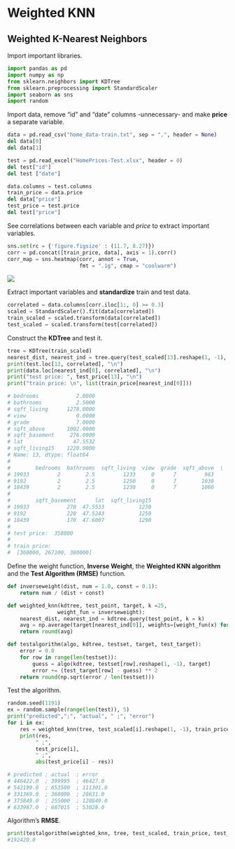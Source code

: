 Weighted KNN
================

## Weighted K-Nearest Neighbors

Import important libraries.

``` python
import pandas as pd
import numpy as np
from sklearn.neighbors import KDTree
from sklearn.preprocessing import StandardScaler
import seaborn as sns
import random
```

Import data, remove “id” and “date” columns -unnecessary- and make
**price** a separate variable.

``` python
data = pd.read_csv("home_data-train.txt", sep = ",", header = None)
del data[0]
del data[1]

test = pd.read_excel("HomePrices-Test.xlsx", header = 0)
del test["id"]
del test ["date"]

data.columns = test.columns
train_price = data.price
del data["price"]
test_price = test.price
del test["price"]
```

See correlations between each variable and *price* to extract important
variables.

``` python
sns.set(rc = {'figure.figsize' : (11.7, 8.27)})
corr = pd.concat([train_price, data], axis = 1).corr()
corr_map = sns.heatmap(corr, annot = True, 
                       fmt = ".1g", cmap = "coolwarm")
```

![](weighted_knn_files/figure-gfm/corr_mat.png)

Extract important variables and **standardize** train and test data.

``` python
correlated = data.columns[corr.iloc[1:, 0] >= 0.3]
scaled = StandardScaler().fit(data[correlated])
train_scaled = scaled.transform(data[correlated])
test_scaled = scaled.transform(test[correlated])
```

Construct the **KDTree** and test it.

``` python
tree = KDTree(train_scaled)
nearest_dist, nearest_ind = tree.query(test_scaled[13].reshape(1, -1), k = 3)
print(test.loc[13, correlated], "\n")
print(data.loc[nearest_ind[0], correlated], "\n")
print("test price: ", test_price[13], "\n")
print("train price: \n", list(train_price[nearest_ind[0]]))

# bedrooms            2.0000
# bathrooms           2.5000
# sqft_living      1278.0000
# view                0.0000
# grade               7.0000
# sqft_above       1002.0000
# sqft_basement     276.0000
# lat                47.5532
# sqft_living15    1220.0000
# Name: 13, dtype: float64 
# 
#        bedrooms  bathrooms  sqft_living  view  grade  sqft_above  \
# 19933         2        2.5         1233     0      7         963   
# 9192          2        2.5         1250     0      7        1030   
# 18439         2        2.5         1230     0      7        1060   
# 
#        sqft_basement      lat  sqft_living15  
# 19933            270  47.5533           1230  
# 9192             220  47.5243           1250  
# 18439            170  47.6007           1290   
# 
# test price:  358000 
# 
# train price: 
#  [360000, 267100, 380000]
```

Define the weight function, **Inverse Weight**, the **Weighted KNN
algorithm** and the **Test Algorithm (RMSE)** function.

``` python
def inverseweight(dist, num = 1.0, const = 0.1):
    return num / (dist + const)

def weighted_knn(kdtree, test_point, target, k =25,
                weight_fun = inverseweight):
    nearest_dist, nearest_ind = kdtree.query(test_point, k = k)
    avg = np.average(target[nearest_ind[0]], weights=[weight_fun(x) for x in nearest_dist[0]])
    return round(avg)

def testalgorithm(algo, kdtree, testset, target, test_target):
    error = 0.0
    for row in range(len(testset)):
        guess = algo(kdtree, testset[row].reshape(1, -1), target)
        error += (test_target[row] - guess) ** 2
    return round(np.sqrt(error / len(testset)))
```

Test the algorithm.
``` python
random.seed(1191)
ex = random.sample(range(len(test)), 5)
print("predicted",";", "actual", " ;", "error")
for i in ex:
    res = weighted_knn(tree, test_scaled[i].reshape(1, -1), train_price)
    print(res,
         " ;", 
         test_price[i],
         " ;",
         abs(test_price[i] - res))

# predicted ; actual  ; error
# 446422.0  ; 399995  ; 46427.0
# 542199.0  ; 653500  ; 111301.0
# 331369.0  ; 360000  ; 28631.0
# 375849.0  ; 255000  ; 120849.0
# 633987.0  ; 687015  ; 53028.0
```

Algorithm’s **RMSE**.

``` python
print(testalgorithm(weighted_knn, tree, test_scaled, train_price, test_price)) 
#192420.0
```

